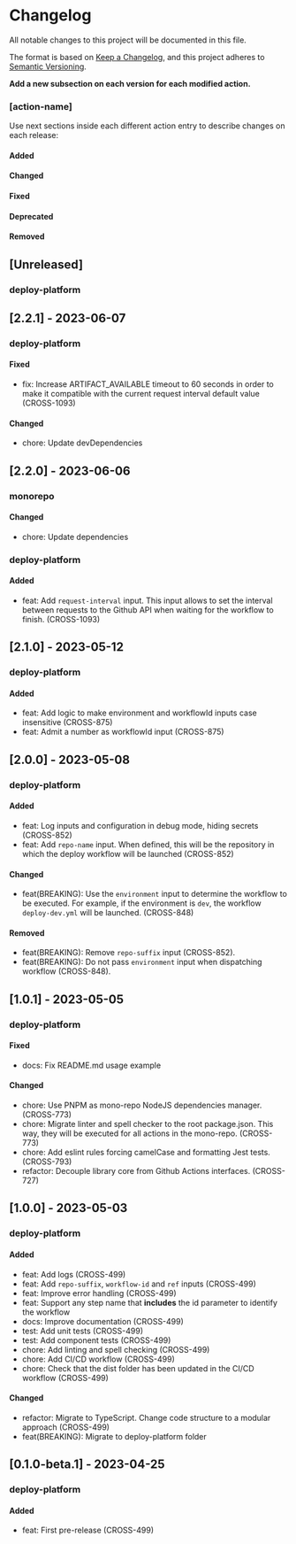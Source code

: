 # Changelog

All notable changes to this project will be documented in this file.

The format is based on [Keep a Changelog](https://keepachangelog.com/en/1.0.0/),
and this project adheres to [Semantic Versioning](https://semver.org/spec/v2.0.0.html).

__Add a new subsection on each version for each modified action.__

### [action-name]

Use next sections inside each different action entry to describe changes on each release:

#### Added
#### Changed
#### Fixed
#### Deprecated
#### Removed

## [Unreleased]

### deploy-platform

## [2.2.1] - 2023-06-07

### deploy-platform

#### Fixed

* fix: Increase ARTIFACT_AVAILABLE timeout to 60 seconds in order to make it compatible with the current request interval default value (CROSS-1093)

#### Changed

* chore: Update devDependencies

## [2.2.0] - 2023-06-06

### monorepo

#### Changed

* chore: Update dependencies

### deploy-platform

#### Added

* feat: Add `request-interval` input. This input allows to set the interval between requests to the Github API when waiting for the workflow to finish. (CROSS-1093)

## [2.1.0] - 2023-05-12

### deploy-platform

#### Added

* feat: Add logic to make environment and workflowId inputs case insensitive (CROSS-875)
* feat: Admit a number as workflowId input (CROSS-875)

## [2.0.0] - 2023-05-08

### deploy-platform

#### Added

* feat: Log inputs and configuration in debug mode, hiding secrets (CROSS-852)
* feat: Add `repo-name` input. When defined, this will be the repository in which the deploy workflow will be launched (CROSS-852)

#### Changed

* feat(BREAKING): Use the `environment` input to determine the workflow to be executed. For example, if the environment is `dev`, the workflow `deploy-dev.yml` will be launched. (CROSS-848)

#### Removed

* feat(BREAKING): Remove `repo-suffix` input (CROSS-852).
* feat(BREAKING): Do not pass `environment` input when dispatching workflow (CROSS-848).

## [1.0.1] - 2023-05-05

### deploy-platform

#### Fixed
* docs: Fix README.md usage example

#### Changed
* chore: Use PNPM as mono-repo NodeJS dependencies manager. (CROSS-773)
* chore: Migrate linter and spell checker to the root package.json. This way, they will be executed for all actions in the mono-repo. (CROSS-773)
* chore: Add eslint rules forcing camelCase and formatting Jest tests. (CROSS-793)
* refactor: Decouple library core from Github Actions interfaces. (CROSS-727)

## [1.0.0] - 2023-05-03

### deploy-platform

#### Added
* feat: Add logs (CROSS-499)
* feat: Add `repo-suffix`, `workflow-id` and `ref` inputs (CROSS-499)
* feat: Improve error handling (CROSS-499)
* feat: Support any step name that __includes__ the id parameter to identify the workflow
* docs: Improve documentation (CROSS-499)
* test: Add unit tests (CROSS-499)
* test: Add component tests (CROSS-499)
* chore: Add linting and spell checking (CROSS-499)
* chore: Add CI/CD workflow (CROSS-499)
* chore: Check that the dist folder has been updated in the CI/CD workflow (CROSS-499)

#### Changed
* refactor: Migrate to TypeScript. Change code structure to a modular approach (CROSS-499)
* feat(BREAKING): Migrate to deploy-platform folder

## [0.1.0-beta.1] - 2023-04-25

### deploy-platform

#### Added
* feat: First pre-release (CROSS-499)
